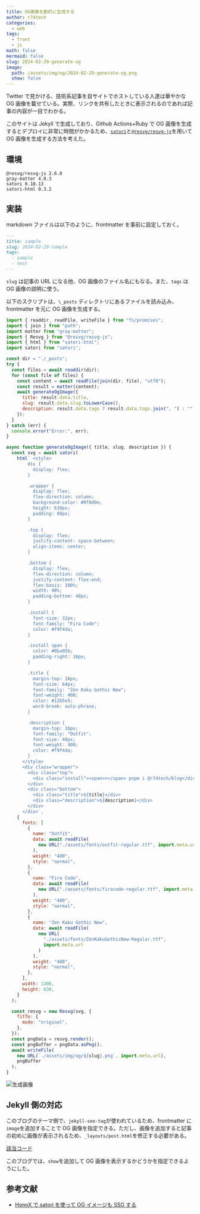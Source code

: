 ```yaml
---
title: OG画像を動的に生成する
author: r74tech
categories:
  - web
tags:
  - front
  - js
math: false
mermaid: false
slug: 2024-02-29-generate-og
image:
  path: /assets/img/og/2024-02-29-generate-og.png
  show: false
---
```


Twitter で見かける、技術系記事を自サイトでホストしている人達は華やかな OG 画像を載せている。実際、リンクを共有したときに表示されるのであれば記事の内容が一目でわかる。

このサイトは Jekyll で生成しており、Github Actions+Ruby で OG 画像を生成するとデプロイに非常に時間がかかるため、[`satori`](https://www.npmjs.com/package/satori)と[`@resvg/resvg-js`](https://github.com/yisibl/resvg-js)を用いて OG 画像を生成する方法を考えた。

## 環境

```
@resvg/resvg-js 2.6.0
gray-matter 4.0.3
satori 0.10.13
satori-html 0.3.2
```

## 実装

markdown ファイルは以下のように、frontmatter を事前に設定しておく。

```md
---
title: sample
slug: 2024-02-29-sample
tags:
  - sample
  - test
---
```

`slug` は記事の URL になる他、OG 画像のファイル名にもなる。また、`tags` は OG 画像の説明に使う。

以下のスクリプトは、`\_posts` ディレクトリにあるファイルを読み込み、frontmatter を元に OG 画像を生成する。

```js
import { readdir, readFile, writeFile } from "fs/promises";
import { join } from "path";
import matter from "gray-matter";
import { Resvg } from "@resvg/resvg-js";
import { html } from "satori-html";
import satori from "satori";

const dir = "./_posts";
try {
  const files = await readdir(dir);
  for (const file of files) {
    const content = await readFile(join(dir, file), "utf8");
    const result = matter(content);
    await generateOgImage({
      title: result.data.title,
      slug: result.data.slug.toLowerCase(),
      description: result.data.tags ? result.data.tags.join(", ") : "",
    });
  }
} catch (err) {
  console.error("Error:", err);
}

async function generateOgImage({ title, slug, description }) {
  const svg = await satori(
    html` <style>
        div {
          display: flex;
        }

        .wrapper {
          display: flex;
          flex-direction: column;
          background-color: #0f0d0e;
          height: 630px;
          padding: 80px;
        }

        .top {
          display: flex;
          justify-content: space-between;
          align-items: center;
        }

        .bottom {
          display: flex;
          flex-direction: column;
          justify-content: flex-end;
          flex-basis: 100%;
          width: 90%;
          padding-bottom: 40px;
        }

        .install {
          font-size: 32px;
          font-family: "Fira Code";
          color: #f9f4da;
        }

        .install span {
          color: #0ba95b;
          padding-right: 16px;
        }

        .title {
          margin-top: 16px;
          font-size: 64px;
          font-family: "Zen Kaku Gothic New";
          font-weight: 400;
          color: #12b5e5;
          word-break: auto-phrase;
        }

        .description {
          margin-top: 16px;
          font-family: "Outfit";
          font-size: 40px;
          font-weight: 400;
          color: #f9f4da;
        }
      </style>
      <div class="wrapper">
        <div class="top">
          <div class="install"><span>></span> pnpm i @r74tech/blog</div>
        </div>
        <div class="bottom">
          <div class="title">${title}</div>
          <div class="description">${description}</div>
        </div>
      </div>`,
    {
      fonts: [
        {
          name: "Outfit",
          data: await readFile(
            new URL("./assets/fonts/outfit-regular.ttf", import.meta.url)
          ),
          weight: "400",
          style: "normal",
        },
        {
          name: "Fira Code",
          data: await readFile(
            new URL("./assets/fonts/firacode-regular.ttf", import.meta.url)
          ),
          weight: "400",
          style: "normal",
        },
        {
          name: "Zen Kaku Gothic New",
          data: await readFile(
            new URL(
              "./assets/fonts/ZenKakuGothicNew-Regular.ttf",
              import.meta.url
            )
          ),
          weight: "400",
          style: "normal",
        },
      ],
      width: 1200,
      height: 630,
    }
  );

  const resvg = new Resvg(svg, {
    fitTo: {
      mode: "original",
    },
  });
  const pngData = resvg.render();
  const pngBuffer = pngData.asPng();
  await writeFile(
    new URL(`./assets/img/og/${slug}.png`, import.meta.url),
    pngBuffer
  );
}
```

![生成画像](https://blog.r74.tech/assets/img/post/2024-02-29/2024-02-29-generate-og.png)

## Jekyll 側の対応

このブログのテーマ側で、`jekyll-seo-tag`が使われているため、frontmatter に`image`を追加することで OG 画像を指定できる。ただし、画像を追加すると記事の初めに画像が表示されるため、`_layouts/post.html`を修正する必要がある。

[該当コード](https://github.com/r74tech/diary/blob/276cbc75d503111e790e4fda6703b291a8ae874e/_layouts/post.html#L33-L49)

このブログでは、`show`を追加して OG 画像を表示するかどうかを指定できるようにした。

## 参考文献

- [HonoX で satori を使って OG イメージも SSG する](https://blog.berlysia.net/entry/2024-02-29-honox-og-image)
